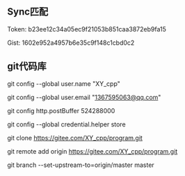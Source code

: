 ## Sync匹配

Token: b23ee12c34a05ec9f21053b851caa3872eb9fa15

Gist: 1602e952a4957b6e35c9f148c1cbd0c2

## git代码库

git config --global user.name "XY_cpp"

git config --global user.email "1367595063@qq.com"

git config http.postBuffer 524288000

git config --global credential.helper store

git clone https://gitee.com/XY_cpp/program.git

git remote add origin https://gitee.com/XY_cpp/program.git

git branch --set-upstream-to=origin/master master

